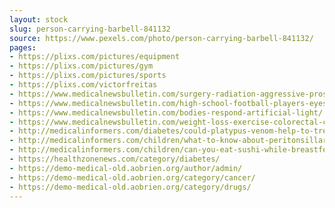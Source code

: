 ```yaml
---
layout: stock
slug: person-carrying-barbell-841132
source: https://www.pexels.com/photo/person-carrying-barbell-841132/
pages:
- https://plixs.com/pictures/equipment
- https://plixs.com/pictures/gym
- https://plixs.com/pictures/sports
- https://plixs.com/victorfreitas
- https://www.medicalnewsbulletin.com/surgery-radiation-aggressive-prostate-cancer/
- https://www.medicalnewsbulletin.com/high-school-football-players-eyes-brain-damage/
- https://www.medicalnewsbulletin.com/bodies-respond-artificial-light/
- https://www.medicalnewsbulletin.com/weight-loss-exercise-colorectal-cancer-risk/
- http://medicalinformers.com/diabetes/could-platypus-venom-help-to-treat-diabetes/
- http://medicalinformers.com/children/what-to-know-about-peritonsillar-abscesses/
- http://medicalinformers.com/children/can-you-eat-sushi-while-breastfeeding/
- https://healthzonenews.com/category/diabetes/
- https://demo-medical-old.aobrien.org/author/admin/
- https://demo-medical-old.aobrien.org/category/cancer/
- https://demo-medical-old.aobrien.org/category/drugs/
---
```


